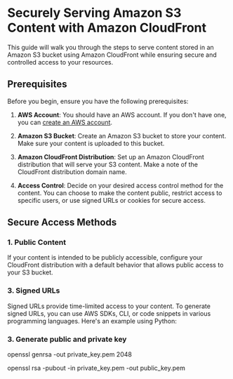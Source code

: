 # Securely Serving Amazon S3 Content with Amazon CloudFront

This guide will walk you through the steps to serve content stored in an Amazon S3 bucket using Amazon CloudFront while ensuring secure and controlled access to your resources.

## Prerequisites

Before you begin, ensure you have the following prerequisites:

1. **AWS Account**: You should have an AWS account. If you don't have one, you can [create an AWS account](https://aws.amazon.com/free/).

2. **Amazon S3 Bucket**: Create an Amazon S3 bucket to store your content. Make sure your content is uploaded to this bucket.

3. **Amazon CloudFront Distribution**: Set up an Amazon CloudFront distribution that will serve your S3 content. Make a note of the CloudFront distribution domain name.

4. **Access Control**: Decide on your desired access control method for the content. You can choose to make the content public, restrict access to specific users, or use signed URLs or cookies for secure access.

## Secure Access Methods

### 1. Public Content

If your content is intended to be publicly accessible, configure your CloudFront distribution with a default behavior that allows public access to your S3 bucket.

### 3. Signed URLs

Signed URLs provide time-limited access to your content. To generate signed URLs, you can use AWS SDKs, CLI, or code snippets in various programming languages. Here's an example using Python:

### 3. Generate public and private key

openssl genrsa -out private_key.pem 2048

openssl rsa -pubout -in private_key.pem -out public_key.pem
